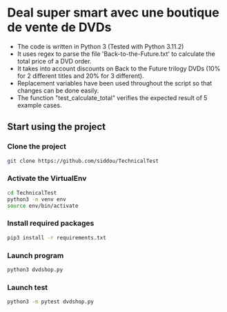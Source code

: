 # Deal super smart avec une boutique de vente de DVDs

- The code is written in Python 3 (Tested with Python 3.11.2)
- It uses regex to parse the file 'Back-to-the-Future.txt' to calculate the total price of a DVD order.
- It takes into account discounts on Back to the Future trilogy DVDs (10% for 2 different titles and 20% for 3 different).
- Replacement variables have been used throughout the script so that changes can be done easily.
- The function "test_calculate_total" verifies the expected result of 5 example cases.

## Start using the project

### Clone the project

```bash
git clone https://github.com/siddou/TechnicalTest
```

### Activate the VirtualEnv

```bash
cd TechnicalTest
python3 -m venv env
source env/bin/activate
```

### Install required packages

```bash
pip3 install -r requirements.txt
```

### Launch program

```bash
python3 dvdshop.py
```

### Launch test

```bash
python3 -m pytest dvdshop.py
```
